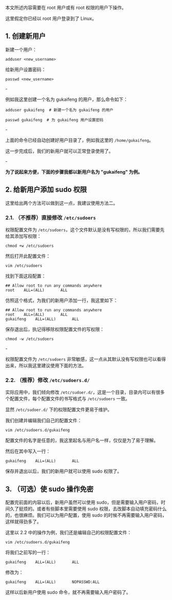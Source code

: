 


本文所述内容需要在 root 用户或有 root 权限的用户下操作。



这里假定你已经以 root 用户登录到了 Linux。

## 1. 创建新用户





新建一个用户：

```shell
adduser <new_username>  
```

给新用户设置密码：

```shell
passwd <new_username>  
```





\-



例如我这里创建一个名为 gukaifeng 的用户，那么命令如下：

```shell
adduser gukaifeng  # 新建一个名为 gukaifeng 的用户
```

```shell
passwd gukaifeng  # 为 gukaifeng 用户设置密码
```

\-







上面的命令已经自动创建好用户目录了，例如我这里的 `/home/gukaifeng`。



这一步完成后，我们的新用户就可以正常登录使用了。



\-



**为了说起来方便，下面的步骤我都以新用户名为 "gukaifeng" 为例。**

## 2. 给新用户添加 sudo 权限



这里给出两个方法可以做到这一点，我建议使用方法二。

### 2.1. （不推荐）直接修改 `/etc/sudoers`



权限配置文件为 `/etc/sudoers`，这个文件默认是没有写权限的，所以我们需要先给其添加写权限：



```shell
chmod +w /etc/sudoers
```

然后打开此配置文件：

```shell
vim /etc/sudoers
```



找到下面这段配置：

```
## Allow root to run any commands anywhere 
root    ALL=(ALL)       ALL
```



仿照这个格式，为我们的新用户添加一行，我这里如下：

```
## Allow root to run any commands anywhere 
root    ALL=(ALL)       ALL
gukaifeng    ALL=(ALL)       ALL
```



保存退出后，执记得移除权限配置文件的写权限：

```
chmod -w /etc/sudoers
```



\-



权限配置文件为 `/etc/sudoers` 非常敏感，这一点从其默认没有写权限也可以看得出来，所以我这里建议使用下面的方法。



### 2.2. （推荐）修改 `/etc/sudoers.d/`





实际应用中，我们倾向修改 `/etc/sudoer.d/`，这是一个目录，目录内可以有很多个配置文件，每个配置文件的书写格式与 `/etc/sudoers` 一致。



显然 `/etc/sudoer.d/` 下的权限配置文件更易于维护。



我们创建并编辑我们自己的配置文件：



```shell
vim /etc/sudoers.d/gukaifeng
```



配置文件的名字是任意的，我这里起名与用户名一样，仅仅是为了易于理解。



然后在其中写入一行：

```shell
gukaifeng    ALL=(ALL)       ALL
```



保存并退出以后，我们的新用户就可以使用 sudo 权限了。



## 3. （可选）使 sudo 操作免密



配置完前面的内容以后，新用户虽然可以使用 sudo，但是需要输入用户密码，时间久了挺烦的。或者有些脚本里需要使用 sudo 权限，去改脚本自动填充密码什么的，也很麻烦。我们可以为用户配置，使用 sudo 的时候不再需要输入用户密码，这样就得劲多了。



这里以 2.2 中的操作为例，我们还是编辑自己的权限配置文件：



```shell
vim /etc/sudoers.d/gukaifeng
```



将我们之前写的一行：



```shell
gukaifeng    ALL=(ALL)       ALL
```



修改为：



```shell
gukaifeng    ALL=(ALL)       NOPASSWD:ALL
```



这样以后新用户使用 sudo 命令，就不再需要输入用户密码了。